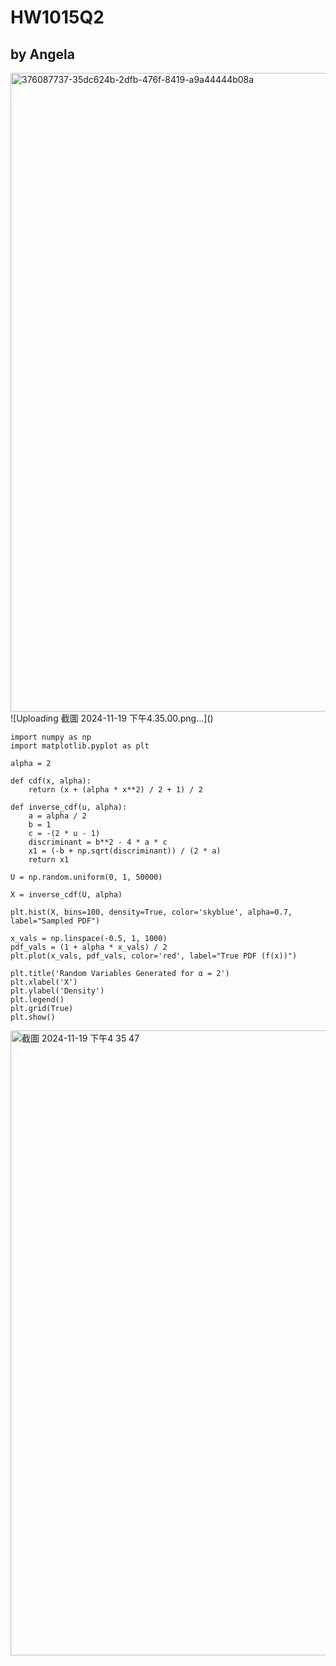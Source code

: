 # HW1015Q2
## by Angela
<img width="1022" alt="376087737-35dc624b-2dfb-476f-8419-a9a44444b08a" src="https://github.com/user-attachments/assets/d08daecc-17de-49dd-b813-65a9ad8fb607">
![Uploading 截圖 2024-11-19 下午4.35.00.png…]()

```
import numpy as np
import matplotlib.pyplot as plt

alpha = 2  

def cdf(x, alpha):
    return (x + (alpha * x**2) / 2 + 1) / 2

def inverse_cdf(u, alpha):
    a = alpha / 2
    b = 1
    c = -(2 * u - 1)
    discriminant = b**2 - 4 * a * c
    x1 = (-b + np.sqrt(discriminant)) / (2 * a)
    return x1

U = np.random.uniform(0, 1, 50000) 

X = inverse_cdf(U, alpha)

plt.hist(X, bins=100, density=True, color='skyblue', alpha=0.7, label="Sampled PDF")

x_vals = np.linspace(-0.5, 1, 1000)
pdf_vals = (1 + alpha * x_vals) / 2
plt.plot(x_vals, pdf_vals, color='red', label="True PDF (f(x))")

plt.title('Random Variables Generated for α = 2')
plt.xlabel('X')
plt.ylabel('Density')
plt.legend()
plt.grid(True)
plt.show()
```

<img width="1000" alt="截圖 2024-11-19 下午4 35 47" src="https://github.com/user-attachments/assets/4895c172-20e3-46e8-a838-f23199af9ecf">
